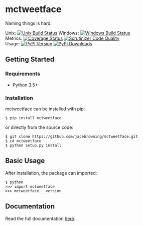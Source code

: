 # mctweetface

Naming things is hard.

Unix: [![Unix Build Status](http://img.shields.io/travis/jacebrowning/mctweetface/master.svg)](https://travis-ci.org/jacebrowning/mctweetface) Windows: [![Windows Build Status](https://img.shields.io/appveyor/ci/jacebrowning/mctweetface.svg)](https://ci.appveyor.com/project/jacebrowning/mctweetface)<br>Metrics: [![Coverage Status](http://img.shields.io/coveralls/jacebrowning/mctweetface/master.svg)](https://coveralls.io/r/jacebrowning/mctweetface) [![Scrutinizer Code Quality](http://img.shields.io/scrutinizer/g/jacebrowning/mctweetface.svg)](https://scrutinizer-ci.com/g/jacebrowning/mctweetface/?branch=master)<br>Usage: [![PyPI Version](http://img.shields.io/pypi/v/mctweetface.svg)](https://pypi.python.org/pypi/mctweetface) [![PyPI Downloads](http://img.shields.io/pypi/dm/mctweetface.svg)](https://pypi.python.org/pypi/mctweetface)

## Getting Started

### Requirements

* Python 3.5+

### Installation

mctweetface can be installed with pip:

```
$ pip install mctweetface
```

or directly from the source code:

```
$ git clone https://github.com/jacebrowning/mctweetface.git
$ cd mctweetface
$ python setup.py install
```

## Basic Usage

After installation, the package can imported:

```
$ python
>>> import mctweetface
>>> mctweetface.__version__
```

## Documentation

Read the full documentation [here](http://jacebrowning.github.io/mctweetface).
